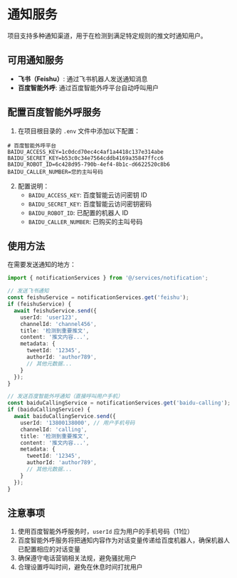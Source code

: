 # 通知服务

项目支持多种通知渠道，用于在检测到满足特定规则的推文时通知用户。

## 可用通知服务

- **飞书（Feishu）**: 通过飞书机器人发送通知消息
- **百度智能外呼**: 通过百度智能外呼平台自动呼叫用户

## 配置百度智能外呼服务

1. 在项目根目录的 `.env` 文件中添加以下配置：

```
# 百度智能外呼平台
BAIDU_ACCESS_KEY=1c0dcd70ec4c4af1a4418c137e314abe
BAIDU_SECRET_KEY=b53c0c34e7564cddb4169a35847ffcc6
BAIDU_ROBOT_ID=6c428d95-790b-4ef4-8b1c-d6622520c8b6
BAIDU_CALLER_NUMBER=您的主叫号码
```

2. 配置说明：
   - `BAIDU_ACCESS_KEY`: 百度智能云访问密钥 ID
   - `BAIDU_SECRET_KEY`: 百度智能云访问密钥密码
   - `BAIDU_ROBOT_ID`: 已配置的机器人 ID
   - `BAIDU_CALLER_NUMBER`: 已购买的主叫号码

## 使用方法

在需要发送通知的地方：

```typescript
import { notificationServices } from '@/services/notification';

// 发送飞书通知
const feishuService = notificationServices.get('feishu');
if (feishuService) {
  await feishuService.send({
    userId: 'user123',
    channelId: 'channel456',
    title: '检测到重要推文',
    content: '推文内容...',
    metadata: {
      tweetId: '12345',
      authorId: 'author789',
      // 其他元数据...
    }
  });
}

// 发送百度智能外呼通知（直接呼叫用户手机）
const baiduCallingService = notificationServices.get('baidu-calling');
if (baiduCallingService) {
  await baiduCallingService.send({
    userId: '13800138000', // 用户手机号码
    channelId: 'calling',
    title: '检测到重要推文',
    content: '推文内容...',
    metadata: {
      tweetId: '12345',
      authorId: 'author789',
      // 其他元数据...
    }
  });
}
```

## 注意事项

1. 使用百度智能外呼服务时，`userId` 应为用户的手机号码（11位）
2. 百度智能外呼服务将把通知内容作为对话变量传递给百度机器人，确保机器人已配置相应的对话变量
3. 确保遵守电话营销相关法规，避免骚扰用户
4. 合理设置呼叫时间，避免在休息时间打扰用户 